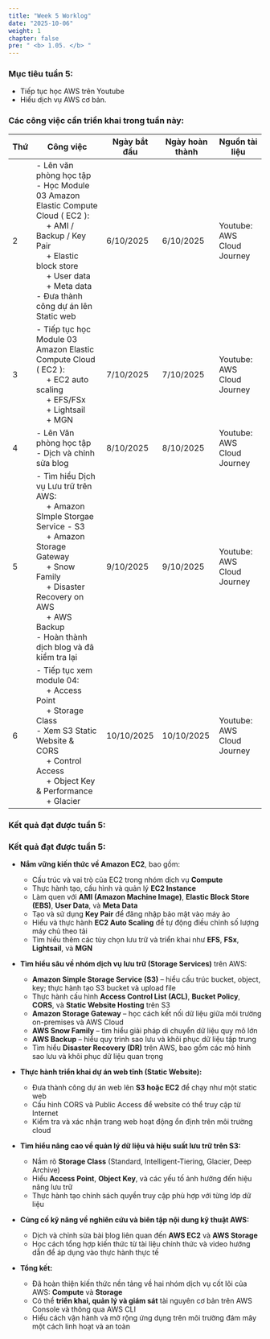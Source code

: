 ```yaml
---
title: "Week 5 Worklog"
date: "2025-10-06"
weight: 1
chapter: false
pre: " <b> 1.05. </b> "
---
```




### Mục tiêu tuần 5:

* Tiếp tục học AWS trên Youtube
* Hiểu dịch vụ AWS cơ bản.

### Các công việc cần triển khai trong tuần này:
| Thứ | Công việc                                                                                                                                                                                                                                                      | Ngày bắt đầu | Ngày hoàn thành | Nguồn tài liệu              |
| --- |----------------------------------------------------------------------------------------------------------------------------------------------------------------------------------------------------------------------------------------------------------------|--------------|-----------------|-----------------------------|
| 2   | - Lên văn phòng học tập <br> - Học Module 03 Amazon Elastic Compute Cloud ( EC2 ): <br>&emsp; + AMI / Backup / Key Pair <br>&emsp; +  Elastic block store <br>&emsp; + User data <br>&emsp; + Meta data <br> - Đưa thành công dự án lên Static web             | 6/10/2025    | 6/10/2025       | Youtube: AWS Cloud Journey  |
| 3   | - Tiếp tục học Module 03 Amazon Elastic Compute Cloud ( EC2 ): <br>&emsp; + EC2 auto scaling <br>&emsp; + EFS/FSx <br>&emsp; + Lightsail<br>&emsp; + MGN                                                                                                       | 7/10/2025    | 7/10/2025       | Youtube: AWS Cloud Journey  |
| 4   | - Lên Văn phòng học tập <br> - Dịch và chỉnh sửa blog <br>                                                                                                                                                                                                     | 8/10/2025    | 8/10/2025       | Youtube: AWS Cloud Journey  |
| 5   | - Tìm hiểu Dịch vụ Lưu trữ trên AWS: <br>&emsp; + Amazon SImple Storgae Service - S3 <br>&emsp; + Amazon Storage Gateway <br>&emsp; + Snow Family <br>&emsp; + Disaster Recovery on AWS <br>&emsp; + AWS Backup <br> - Hoàn thành dịch blog và đã kiểm tra lại | 9/10/2025    | 9/10/2025       | Youtube: AWS Cloud Journey  |
| 6   | - Tiếp tục xem module 04: <br>&emsp; + Access Point <br>&emsp; + Storage Class <br> - Xem S3 Static Website & CORS <br>&emsp; + Control Access <br>&emsp; + Object Key & Performance <br>&emsp; + Glacier                                                      | 10/10/2025   | 10/10/2025      | Youtube: AWS Cloud Journey  |


### Kết quả đạt được tuần 5:

### Kết quả đạt được tuần 5:

* **Nắm vững kiến thức về Amazon EC2**, bao gồm:
    * Cấu trúc và vai trò của EC2 trong nhóm dịch vụ **Compute**
    * Thực hành tạo, cấu hình và quản lý **EC2 Instance**
    * Làm quen với **AMI (Amazon Machine Image)**, **Elastic Block Store (EBS)**, **User Data**, và **Meta Data**
    * Tạo và sử dụng **Key Pair** để đăng nhập bảo mật vào máy ảo
    * Hiểu và thực hành **EC2 Auto Scaling** để tự động điều chỉnh số lượng máy chủ theo tải
    * Tìm hiểu thêm các tùy chọn lưu trữ và triển khai như **EFS**, **FSx**, **Lightsail**, và **MGN**

* **Tìm hiểu sâu về nhóm dịch vụ lưu trữ (Storage Services)** trên AWS:
    * **Amazon Simple Storage Service (S3)** – hiểu cấu trúc bucket, object, key; thực hành tạo S3 bucket và upload file
    * Thực hành cấu hình **Access Control List (ACL)**, **Bucket Policy**, **CORS**, và **Static Website Hosting** trên S3
    * **Amazon Storage Gateway** – học cách kết nối dữ liệu giữa môi trường on-premises và AWS Cloud
    * **AWS Snow Family** – tìm hiểu giải pháp di chuyển dữ liệu quy mô lớn
    * **AWS Backup** – hiểu quy trình sao lưu và khôi phục dữ liệu tập trung
    * Tìm hiểu **Disaster Recovery (DR)** trên AWS, bao gồm các mô hình sao lưu và khôi phục dữ liệu quan trọng

* **Thực hành triển khai dự án web tĩnh (Static Website):**
    * Đưa thành công dự án web lên **S3 hoặc EC2** để chạy như một static web
    * Cấu hình CORS và Public Access để website có thể truy cập từ Internet
    * Kiểm tra và xác nhận trang web hoạt động ổn định trên môi trường cloud

* **Tìm hiểu nâng cao về quản lý dữ liệu và hiệu suất lưu trữ trên S3:**
    * Nắm rõ **Storage Class** (Standard, Intelligent-Tiering, Glacier, Deep Archive)
    * Hiểu **Access Point**, **Object Key**, và các yếu tố ảnh hưởng đến hiệu năng lưu trữ
    * Thực hành tạo chính sách quyền truy cập phù hợp với từng lớp dữ liệu

* **Củng cố kỹ năng về nghiên cứu và biên tập nội dung kỹ thuật AWS:**
    * Dịch và chỉnh sửa bài blog liên quan đến **AWS EC2** và **AWS Storage**
    * Học cách tổng hợp kiến thức từ tài liệu chính thức và video hướng dẫn để áp dụng vào thực hành thực tế

* **Tổng kết:**
    * Đã hoàn thiện kiến thức nền tảng về hai nhóm dịch vụ cốt lõi của AWS: **Compute** và **Storage**
    * Có thể **triển khai, quản lý và giám sát** tài nguyên cơ bản trên AWS Console và thông qua AWS CLI
    * Hiểu cách vận hành và mở rộng ứng dụng trên môi trường đám mây một cách linh hoạt và an toàn


